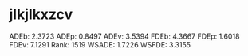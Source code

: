# jlkjlkxzcv

ADEb: 2.3723
ADEp: 0.8497
ADEv: 3.5394
FDEb: 4.3667
FDEp: 1.6018
FDEv: 7.1291
Rank: 1519
WSADE: 1.7226
WSFDE: 3.3155
